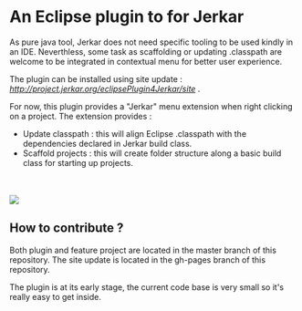 # An Eclipse plugin to for Jerkar

As pure java tool, Jerkar does not need specific tooling to be used kindly in an IDE. Neverthless, some task as scaffolding or updating .classpath are welcome to be integrated in contextual menu for better user experience.

The plugin can be installed using site update : <i>http://project.jerkar.org/eclipsePlugin4Jerkar/site</i> .

For now, this plugin provides a "Jerkar" menu extension when right clicking on a project. The extension provides :

* Update classpath : this will align Eclipse .classpath with the dependencies declared in Jerkar build class.
* Scaffold projects : this will create folder structure along a basic build class for starting up projects. 

<br/>
<br/>


<img src="http://project.jerkar.org/eclipsePlugin4Jerkar/img/screenshot.png"/>


## How to contribute ?

Both plugin and feature project are located in the master branch of this repository.
The site update is located in the gh-pages branch of this repository.

The plugin is at its early stage, the current code base is very small so it's really easy to get inside.


